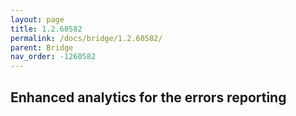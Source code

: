 ```yaml
---
layout: page
title: 1.2.60582
permalink: /docs/bridge/1.2.60582/
parent: Bridge
nav_order: -1260582
---
```


## Enhanced analytics for the errors reporting

